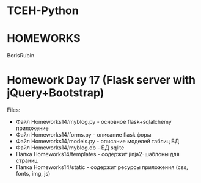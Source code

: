 TCEH-Python
===========
HOMEWORKS
===========
BorisRubin


Homework Day 17 (Flask server with jQuery+Bootstrap)
=================

Files:
- Файл Homeworks14/myblog.py - основное flask+sqlalchemy приложение
- Файл Homeworks14/forms.py - описание flask форм
- Файл Homeworks14/models.py - описание моделей таблиц БД
- Файл Homeworks14/myblog.db - БД sqlite
- Папка Homeworks14/templates - содержит jinja2-шаблоны для страниц
- Папка Homeworks14/static - содержит ресурсы приложения (css, fonts, img, js)


